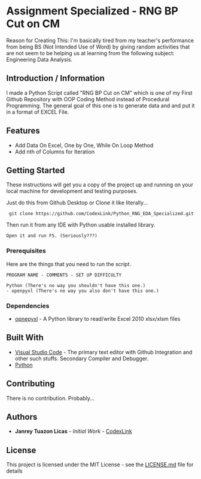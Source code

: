 # Assignment Specialized - RNG BP Cut on CM
Reason for Creating This: I'm basically tired from my teacher's performance from being BS (Not Intended Use of Word) by giving random activities that are not seem to be helping us at learning from the following subject: Engineering Data Analysis.

## Introduction / Information
I made a Python Script  called "RNG BP Cut on CM" which is one of my First Github Repository with OOP Coding Method instead of Procedural Programming. The general goal of this one is to generate data and and put it in a format of EXCEL File.

## Features
 - Add Data On Excel, One by One, While On Loop Method 
 - Add nth of Columns for Iteration

## Getting Started

These instructions will get you a copy of the project up and running on your local machine for development and testing purposes. 

Just do this from Github Desktop or Clone it like literally...
```
 git clone https://github.com/CodexLink/Python_RNG_EDA_Specialized.git
```
Then run it from any IDE with Python usable installed library.
```
Open it and run F5. (Seriously???)
```

### Prerequisites

Here are the things that you need to run the script.

```
PROGRAM NAME - COMMENTS - SET UP DIFFICULTY

Python (There's no way you shouldn't have this one.)
- openpyxl (There's no way you also don't have this one.)
```

### Dependencies
* [opnepyxl](https://openpyxl.readthedocs.io/en/stable/) - A Python library to read/write Excel 2010 xlsx/xlsm files 

## Built With

* [Visual Studio Code](https://code.visualstudio.com/) - The primary text editor with Github Integration and other such stuffs. Secondary Compiler and Debugger.
* [Python](https://www.python.org/)

## Contributing

There is no contribution. Probably...

## Authors

* **Janrey Tuazon Licas** - *Initial Work* - [CodexLink](https://github.com/CodexLink)

## License

This project is licensed under the MIT License - see the [LICENSE.md](https://github.com/CodexLink/Python_RNG_EDA_Specialized/blob/master/README.md) file for details

